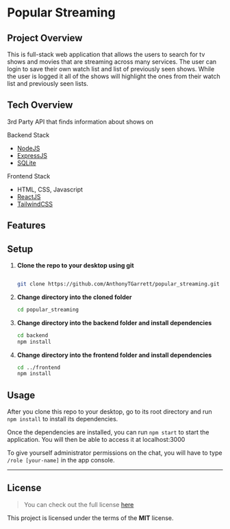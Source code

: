 # Popular Streaming

## Project Overview

This is full-stack web application that allows the users to search for tv shows and movies that are streaming across many services. The user can login to save their own watch list and list of previously seen shows. While the user is logged it all of the shows will highlight the ones from their watch list and previously seen lists.

## Tech Overview

3rd Party API that finds information about shows on

Backend Stack

- [NodeJS](https://nodejs.org/en)
- [ExpressJS](https://expressjs.com/)
- [SQLite](https://www.sqlite.org/)

Frontend Stack

- HTML, CSS, Javascript
- [ReactJS](https://react.dev/)
- [TailwindCSS](https://tailwindcss.com/)

## Features

## Setup

1.  **Clone the repo to your desktop using git**

    ```bash

    git clone https://github.com/AnthonyTGarrett/popular_streaming.git
    ```

2.  **Change directory into the cloned folder**

    ```bash
    cd popular_streaming
    ```

3.  **Change directory into the backend folder and install dependencies**

    ```bash
    cd backend
    npm install
    ```

4.  **Change directory into the frontend folder and install dependencies**
    ```bash
    cd ../frontend
    npm install
    ```

## Usage

After you clone this repo to your desktop, go to its root directory and run `npm install` to install its dependencies.

Once the dependencies are installed, you can run `npm start` to start the application. You will then be able to access it at localhost:3000

To give yourself administrator permissions on the chat, you will have to type `/role [your-name]` in the app console.

---

## License

> You can check out the full license [here](https://github.com/IgorAntun/node-chat/blob/master/LICENSE)

This project is licensed under the terms of the **MIT** license.
